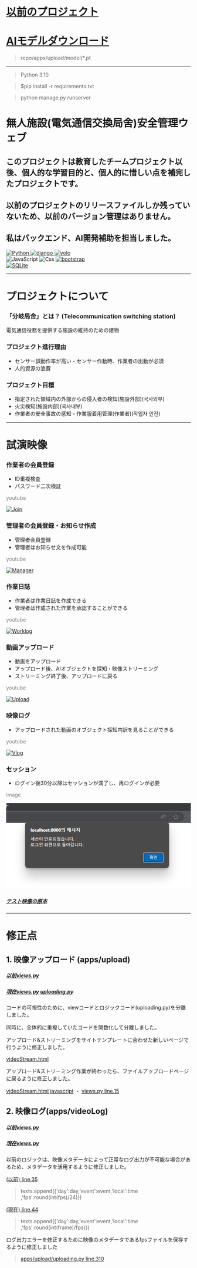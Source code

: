 # [以前のプロジェクト](https://github.com/op6161/Big-team-archive/tree/main)
# [AIモデルダウンロード](https://drive.google.com/file/d/1cClbhm3ddwfMYdL8EkUGavx2StlfzgEG/view?usp=sharing)
> repo/apps/upload/model/*.pt
---
> Python 3.10

> $pip install -r requirements.txt

> python manage.py runserver
# 無人施設(電気通信交換局舍)安全管理ウェブ

## このプロジェクトは教育したチームプロジェクト以後、個人的な学習目的と、個人的に惜しい点を補完したプロジェクトです。

## 以前のプロジェクトのリリースファイルしか残っていないため、以前のバージョン管理はありません。

## 私はバックエンド、AI開発補助を担当しました。

<a href="https://www.python.org/">
    <img alt="Python" src ="https://img.shields.io/badge/Python-3776AB.svg?&style=for-the-badge&logo=Python&logoColor=white"/>
</a>
<a href="https://www.djangoproject.com/">
    <img alt="django" src ="https://img.shields.io/badge/django-092E20.svg?&style=for-the-badge&logo=django&logoColor=white"/>
</a>
<a href="https://github.com/ultralytics">
    <img alt="yolo" src ="https://img.shields.io/badge/yolov8-ee99ee.svg?&style=for-the-badge&logo=github&logoColor=white"/>
</a>
<div></div>
<img alt="JavaScript" src ="https://img.shields.io/badge/JavaScriipt-F7DF1E.svg?&style=for-the-badge&logo=JavaScript&logoColor=black"/>
<img alt="Css" src ="https://img.shields.io/badge/CSS3-1572B6.svg?&style=for-the-badge&logo=CSS3&logoColor=white"/>
<a href="https://www.djangoproject.com/">
    <img alt="bootstrap" src ="https://img.shields.io/badge/bootstrap-573A7D.svg?&style=for-the-badge&logo=bootstrap&logoColor=white"/>
</a>
<div></div>
<a href="https://sqlite.org/">
    <img alt="SQLite" src ="https://img.shields.io/badge/SQLite-3776AB.svg?&style=for-the-badge&logo=SQLite&logoColor=white"/>
</a>

---
# プロジェクトについて
### 「分岐局舍」とは？ (Telecommunication switching station)
電気通信役務を提供する施設の維持のための建物


### プロジェクト進行理由
- センサー誤動作率が高い・センサー作動時、作業者の出動が必須
- 人的資源の浪費

### プロジェクト目標
- 指定された領域内の外部からの侵入者の検知(施設外部)(국사외부)
- 火災検知(施設内部)(국사내부)
- 作業者の安全事故の感知・作業服着用管理(作業者)(작업자 안전)

---

# 試演映像
### 作業者の会員登録
- ID重複検査
- パスワード二次検証

<span style="color:gray">youtube</span>

[![Join](http://img.youtube.com/vi/Kylr1ejgyyc/0.jpg)](https://youtu.be/Kylr1ejgyyc)


### 管理者の会員登録・お知らせ作成
- 管理者会員登録
- 管理者はお知らせ文を作成可能

<span style="color:gray">youtube</span>

[![Manager](http://img.youtube.com/vi/KKPYNn4maaE/0.jpg)](https://youtu.be/KKPYNn4maaE)

### 作業日誌
- 作業者は作業日誌を作成できる
- 管理者は作成された作業を承認することができる

<span style="color:gray">youtube</span>

[![Worklog](http://img.youtube.com/vi/Tbg_5vxUD9Y/0.jpg)](https://youtu.be/Tbg_5vxUD9Y)

### 動画アップロード
- 動画をアップロード
- アップロード後、AIオブジェクトを探知・映像ストリーミング
- ストリーミング終了後、アップロードに戻る

<span style="color:gray">youtube</span>

[![Upload](http://img.youtube.com/vi/iqDxCqaI4KQ/0.jpg)](https://youtu.be/iqDxCqaI4KQ)

### 映像ログ
- アップロードされた動画のオブジェクト探知内訳を見ることができる

<span style="color:gray">youtube</span>

[![Vlog](http://img.youtube.com/vi/XhBbbAUjqqQ/0.jpg)](https://youtu.be/XhBbbAUjqqQ)

### セッション
- ログイン後30分以降はセッションが満了し、再ログインが必要

<span style="color:gray">image</span>

![session](./readme_img_session.png)

##### [テスト映像の原本](https://www.youtube.com/watch?v=AXtarXhbbSk)

---
# 修正点

## 1. 映像アップロード (apps/upload)
##### [以前views.py](https://github.com/op6161/Big-team-archive/blob/main/apps/upload/views.py) 
##### [現在views.py](https://github.com/op6161/Big-Public-Codeonly/blob/main/apps/upload/views.py) [uploading.py](https://github.com/op6161/Big-Public-Codeonly/blob/main/apps/upload/uploading.py)
コードの可視性のために、viewコードとロジックコード(uploading.py)を分離しました。

同時に、全体的に重複していたコードを関数化して分離しました。

アップロード&ストリーミングをサイトテンプレートに合わせた新しいページで行うように修正しました。

[videoStream.html](https://github.com/op6161/Big-Public-Codeonly/blob/main/apps/upload/templates/upload/videoStream.html)



アップロード&ストリーミング作業が終わったら、ファイルアップロードページに戻るように修正しました。

[videoStream.html javascript](https://github.com/op6161/Big-Public-Codeonly/blob/main/apps/upload/templates/upload/videoStream.html)
・
[views.py line.15](https://github.com/op6161/Big-Public-Codeonly/blob/main/apps/upload/views.py)

## 2. 映像ログ(apps/videoLog)
##### [以前views.py](https://github.com/op6161/Big-team-archive/blob/main/apps/videoLog/views.py)
##### [現在views.py](https://github.com/op6161/Big-Public-Codeonly/blob/main/apps/videoLog/views.py)


以前のロジックは、映像メタデータによって正常なログ出力が不可能な場合があるため、メタデータを活用するように修正しました。

[(以前) line.35](https://github.com/op6161/Big-team-archive/blob/main/apps/videoLog/views.py)
> texts.append({'day':day,'event':event,'local':time ,'fps':round(int(fps)/24)})

[(現在) line.44](https://github.com/op6161/Big-Public-Codeonly/blob/main/apps/videoLog/views.py)
>texts.append({'day':day,'event':event,'local':time ,'fps':round(int(frame)/fps)})

ログ出力エラーを修正するために映像のメタデータであるfpsファイルを保存するように修正しました
> [apps/upload/uploading.py line.310](https://github.com/op6161/Big-Public-Codeonly/blob/main/apps/upload/uploading.py)
